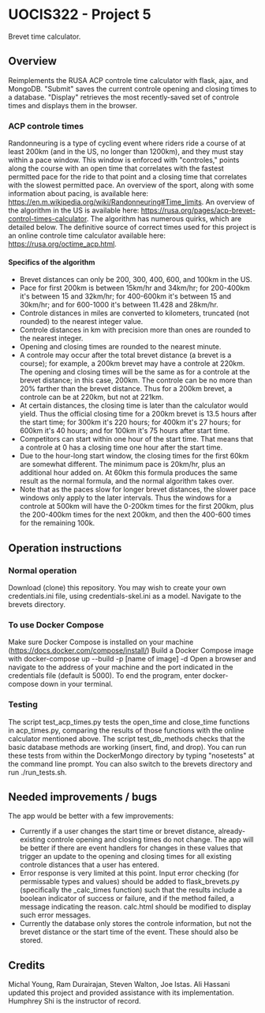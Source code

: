 # UOCIS322 - Project 5 #
Brevet time calculator.

## Overview

Reimplements the RUSA ACP controle time calculator with flask, ajax, and MongoDB.
"Submit" saves the current controle opening and closing times to a database.
"Display" retrieves the most recently-saved set of controle times and displays them in the browser.

### ACP controle times

Randonneuring is a type of cycling event where riders ride a course of at least 200km (and in the US, no longer than 1200km), and they must stay within a pace window. This window is enforced with "controles," points along the course with an open time that correlates with the fastest permitted pace for the ride to that point and a closing time that correlates with the slowest permitted pace. An overview of the sport, along with some information about pacing, is available here: https://en.m.wikipedia.org/wiki/Randonneuring#Time_limits. An overview of the algorithm in the US is available here: https://rusa.org/pages/acp-brevet-control-times-calculator. The algorithm has numerous quirks, which are detailed below. The definitive source of correct times used for this project is an online controle time calculator available here: https://rusa.org/octime_acp.html.

#### Specifics of the algorithm
* Brevet distances can only be 200, 300, 400, 600, and 100km in the US.
* Pace for first 200km is between 15km/hr and 34km/hr; for 200-400km it's between 15 and 32km/hr; for 400-600km it's between 15 and 30km/hr; and for 600-1000 it's between 11.428 and 28km/hr.
* Controle distances in miles are converted to kilometers, truncated (not rounded) to the nearest integer value.
* Controle distances in km with precision more than ones are rounded to the nearest integer.
* Opening and closing times are rounded to the nearest minute.
* A controle may occur after the total brevet distance (a brevet is a course); for example, a 200km brevet may have a controle at 220km. The opening and closing times will be the same as for a controle at the brevet distance; in this case, 200km. The controle can be no more than 20% farther than the brevet distance. Thus for a 200km brevet, a controle can be at 220km, but not at 221km.
* At certain distances, the closing time is later than the calculator would yield. Thus the official closing time for a 200km brevet is 13.5 hours after the start time; for 300km it's 220 hours; for 400km it's 27 hours; for 600km it's 40 hours; and for 100km it's 75 hours after start time.
* Competitors can start within one hour of the start time. That means that a controle at 0 has a closing time one hour after the start time. 
* Due to the hour-long start window, the closing times for the first 60km are somewhat different. The minimum pace is 20km/hr, plus an additional hour added on. At 60km this formula produces the same result as the normal formula, and the normal algorithm takes over.
* Note that as the paces slow for longer brevet distances, the slower pace windows only apply to the later intervals. Thus the windows for a controle at 500km will have the 0-200km times for the first 200km, plus the 200-400km times for the next 200km, and then the 400-600 times for the remaining 100k.

## Operation instructions
### Normal operation
Download (clone) this repository.
You may wish to create your own credentials.ini file, using credentials-skel.ini as a model.
Navigate to the brevets directory.
### To use Docker Compose
Make sure Docker Compose is installed on your machine (https://docs.docker.com/compose/install/)
Build a Docker Compose image with docker-compose up --build -p [name of image] -d
Open a browser and navigate to the address of your machine and the port indicated in the credentials file (default is 5000).
To end the program, enter docker-compose down in your terminal.

### Testing

The script test_acp_times.py tests the open_time and close_time functions in acp_times.py, comparing the results of those functions with the online calculator mentioned above. The script test_db_methods checks that the basic database methods are working (insert, find, and drop). You can run these tests from within the DockerMongo directory by typing "nosetests" at the command line prompt. You can also switch to the brevets directory and run ./run_tests.sh.

## Needed improvements / bugs

The app would be better with a few improvements:
* Currently if a user changes the start time or brevet distance, already-existing controle opening and closing times do not change. The app will be better if there are event handlers for changes in these values that trigger an update to the opening and closing times for all existing controle distances that a user has entered.
* Error response is very limited at this point. Input error checking (for permissable types and values) should be added to flask_brevets.py (specifically the _calc_times function) such that the results include a boolean indicator of success or failure, and if the method failed, a message indicating the reason. calc.html should be modified to display such error messages.
* Currently the database only stores the controle information, but not the brevet distance or the start time of the event. These should also be stored.


## Credits

Michal Young, Ram Durairajan, Steven Walton, Joe Istas.
Ali Hassani updated this project and provided assistance with its implementation.
Humphrey Shi is the instructor of record.
